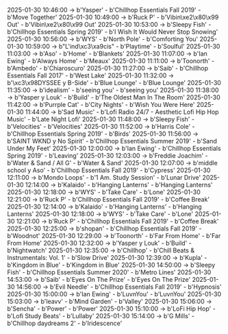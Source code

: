 2025-01-30 10:46:00 -> b'Yasper' - b'Chillhop Essentials Fall 2019' - b'Move Together'
2025-01-30 10:49:00 -> b'Ruck P' - b'Vibin\xe2\x80\x99 Out' - b'Vibin\xe2\x80\x99 Out'
2025-01-30 10:53:00 -> b'Sleepy Fish' - b'Chillhop Essentials Spring 2019' - b'I Wish It Would Never Stop Snowing'
2025-01-30 10:56:00 -> b'WYS' - b'North Pole' - b'Comforting You'
2025-01-30 10:59:00 -> b"L'ind\xc3\xa9cis" - b'Playtime' - b'Soulful'
2025-01-30 11:03:00 -> b'Aso' - b'Home' - b'Blankets'
2025-01-30 11:07:00 -> b'Ian Ewing' - b'Always Home' - b'Meaux'
2025-01-30 11:11:00 -> b'Toonorth' - b'Ambedo' - b'Chiaroscuro'
2025-01-30 11:27:00 -> b'Saib' - b'Chillhop Essentials Fall 2017' - b'West Lake'
2025-01-30 11:32:00 -> b'\xc3\x98DYSSEE y B-Side' - b'Blue Lounge' - b'Blue Lounge'
2025-01-30 11:35:00 -> b'idealism' - b'seeing you' - b'seeing you'
2025-01-30 11:38:00 -> b'Yasper y Louk' - b'Build' - b'The Oldest Man In The Room'
2025-01-30 11:42:00 -> b'Purrple Cat' - b'City Nights' - b'Wish You Were Here'
2025-01-30 11:44:00 -> b'Sad Music' - b'Lofi Radio 24/7 - Aesthetic Lofi Hip Hop Music' - b'Late Night Lofi'
2025-01-30 11:48:00 -> b'Sleepy Fish' - b'Velocities' - b'Velocities'
2025-01-30 11:52:00 -> b'Harris Cole' - b'Chillhop Essentials Spring 2019' - b'Birds'
2025-01-30 11:56:00 -> b'SAINT WKND y No Spirit' - b'Chillhop Essentials Summer 2019' - b'Sand Under My Feet'
2025-01-30 12:00:00 -> b'Ian Ewing' - b'Chillhop Essentials Spring 2019' - b'Leaving'
2025-01-30 12:03:00 -> b'Freddie Joachim' - b'Water & Sand / All G' - b'Water & Sand'
2025-01-30 12:07:00 -> b'middle school y Aso' - b'Chillhop Essentials Fall 2019' - b'Cypress'
2025-01-30 12:11:00 -> b'Mondo Loops' - b'1 Am. Study Session' - b'Lunar Drive'
2025-01-30 12:14:00 -> b'Kalaido' - b'Hanging Lanterns' - b'Hanging Lanterns'
2025-01-30 12:18:00 -> b'WYS' - b'Take Care' - b'Lone'
2025-01-30 12:21:00 -> b'Ruck P' - b'Chillhop Essentials Fall 2019' - b'Coffee Break'
2025-01-30 12:14:00 -> b'Kalaido' - b'Hanging Lanterns' - b'Hanging Lanterns'
2025-01-30 12:18:00 -> b'WYS' - b'Take Care' - b'Lone'
2025-01-30 12:21:00 -> b'Ruck P' - b'Chillhop Essentials Fall 2019' - b'Coffee Break'
2025-01-30 12:25:00 -> b'shopan' - b'Chillhop Essentials Fall 2019' - b'Woodnot'
2025-01-30 12:29:00 -> b'Toonorth' - b'Far From Home' - b'Far From Home'
2025-01-30 12:32:00 -> b'Yasper y Louk' - b'Build' - b'Nightwatch'
2025-01-30 12:35:00 -> b'Chillhop' - b'Chill Beats & Instrumentals: Vol. 1' - b'Slow Drive'
2025-01-30 12:39:00 -> b'Kupla' - b'Kingdom in Blue' - b'Kingdom in Blue'
2025-01-30 14:50:00 -> b'Sleepy Fish' - b'Chillhop Essentials Summer 2020' - b'Metro Lines'
2025-01-30 14:53:00 -> b'Saib' - b'Eyes On The Prize' - b'Eyes On The Prize'
2025-01-30 14:56:00 -> b'Evil Needle' - b'Chillhop Essentials Fall 2019' - b'Hypnosis'
2025-01-30 15:00:00 -> b'Ian Ewing' - b'LuvnYou' - b'LuvnYou'
2025-01-30 15:03:00 -> b'leavv' - b'Mind Garden' - b'Valley'
2025-01-30 15:06:00 -> b'Sencha' - b'Power' - b'Power'
2025-01-30 15:10:00 -> b'LoFi Hip Hop' - b'Lofi Study Beats' - b'Lullaby'
2025-01-30 15:14:00 -> b'G Mills' - b'Chillhop daydreams 2' - b'Iridescence'
